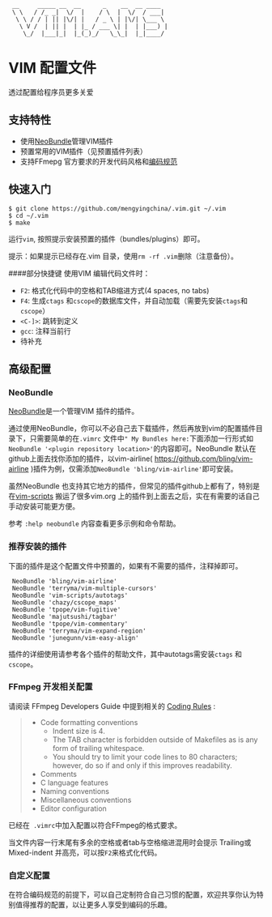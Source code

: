 ```
 __     _____ __  __      _    __  __ ____
 \ \   / /_ _|  \/  |    / \  |  \/  / ___|
  \ \ / / | || |\/| |   / _ \ | |\/| \___ \
   \ V /  | || |  | |_ / ___ \| |  | |___) |
    \_/  |___|_|  |_(_)_/   \_\_|  |_|____/
```

VIM 配置文件
===========
透过配置给程序员更多关爱

## 支持特性
- 使用[NeoBundle](http://github.com/Shougo/neobundle.vim)管理VIM插件
- 预置常用的VIM插件（见预置插件列表）
- 支持FFmepg 官方要求的开发代码风格和[编码规范](http://ffmpeg.org/developer.html#Coding-Rules-1)

## 快速入门

```
$ git clone https://github.com/mengyingchina/.vim.git ~/.vim
$ cd ~/.vim
$ make
```
运行`vim`, 按照提示安装预置的插件（bundles/plugins）即可。

提示：如果提示已经存在.vim 目录，使用`rm -rf .vim`删除（注意备份）。

####部分快捷键
使用VIM 编辑代码文件时：
- `F2`: 格式化代码中的空格和TAB缩进方式(4 spaces, no tabs)
- `F4`: 生成`ctags` 和`cscope`的数据库文件，并自动加载（需要先安装`ctags`和`cscope`）
- `<C-]>`: 跳转到定义
- `gcc`: 注释当前行
- 待补充

## 高级配置
### NeoBundle
[NeoBundle](https://github.com/Shougo/neobundle.vim)是一个管理VIM 插件的插件。

通过使用NeoBundle，你可以不必自己去下载插件，然后再放到vim的配置插件目录下，只需要简单的在`.vimrc` 文件中`" My Bundles here:`下面添加一行形式如`NeoBundle '<plugin repository location>'`的内容即可。NeoBundle 默认在github上面去找你添加的插件，以vim-airline( https://github.com/bling/vim-airline )插件为例，仅需添加`NeoBundle 'bling/vim-airline'`即可安装。

虽然NeoBundle 也支持其它地方的插件，但常见的插件github上都有了，特别是在[vim-scripts](https://github.com/vim-scripts) 搬运了很多vim.org 上的插件到上面去之后，实在有需要的话自己手动安装可能更方便。

参考 `:help neobundle` 内容查看更多示例和命令帮助。

### 推荐安装的插件
下面的插件是这个配置文件中预置的，如果有不需要的插件，注释掉即可。

```
 NeoBundle 'bling/vim-airline'
 NeoBundle 'terryma/vim-multiple-cursors'
 NeoBundle 'vim-scripts/autotags'
 NeoBundle 'chazy/cscope_maps'
 NeoBundle 'tpope/vim-fugitive'
 NeoBundle 'majutsushi/tagbar'
 NeoBundle 'tpope/vim-commentary'
 NeoBundle 'terryma/vim-expand-region'
 NeoBundle 'junegunn/vim-easy-align'
```
插件的详细使用请参考各个插件的帮助文件，其中autotags需安装`ctags` 和`cscope`。


### FFmpeg 开发相关配置
请阅读 FFmpeg Developers Guide 中提到相关的 [Coding Rules](http://ffmpeg.org/developer.html#Coding-Rules-1) :
>- Code formatting conventions
>   - Indent size is 4.
>   - The TAB character is forbidden outside of Makefiles as is any form of trailing whitespace.
>   - You should try to limit your code lines to 80 characters; however, do so if and only if this improves readability.
>- Comments
>- C language features
>- Naming conventions
>- Miscellaneous conventions
>- Editor configuration

已经在` .vimrc`中加入配置以符合FFmpeg的格式要求。

当文件内容一行末尾有多余的空格或者tab与空格缩进混用时会提示 Trailing或Mixed-indent 并高亮，可以按`F2`来格式化代码。

### 自定义配置
在符合编码规范的前提下，可以自己定制符合自己习惯的配置，欢迎共享你认为特别值得推荐的配置，以让更多人享受到编码的乐趣。
